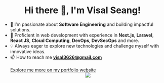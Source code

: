 <h1 align="center"> Hi there 👋, I'm Visal Seang!</h1>

- 👀 I’m passionate about **Software Engineering** and building impactful solutions.
- 💼 Proficient in web development with experience in **Next.js**, **Laravel**, **React JS**, **Cloud Computing**, **DevOps, DevSecOps** and more.
- 💡 Always eager to explore new technologies and challenge myself with innovative ideas.
- 📫 How to reach me **visal3626@gmail.com**</br></br>
  <a href="https://visalseang.me">Explore me more on my portfolio website</a></br>
  <div style="display: flex;flex-wrap: nowrap;justify-content: center;align-items: center;margin-left:10px;">
    <img src="https://skillicons.dev/icons?i=react,nextjs,docker,aws,postgres,bootstrap,php,laravel,ts,js,tailwind,git,jenkins&perline=14" />
  </div>
